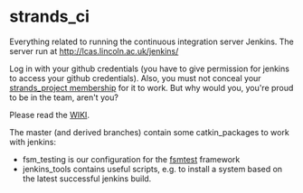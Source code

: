 strands_ci
==========

Everything related to running the continuous integration server Jenkins. The server run at http://lcas.lincoln.ac.uk/jenkins/

Log in with your github credentials (you have to give permission for jenkins to access your github credentials). Also, you must not conceal your [strands_project membership](https://github.com/strands-project?tab=members) for it to work. But why would you, you're proud to be in the team, aren't you?

Please read the [WIKI](https://github.com/strands-project/strands_ci/wiki).


The master (and derived branches) contain some catkin_packages to work with jenkins:
* fsm_testing is our configuration for the [fsmtest](https://synergy.cit-ec.de/projects/fsmt/) framework
* jenkins_tools contains useful scripts, e.g. to install a system based on the latest successful jenkins build.
